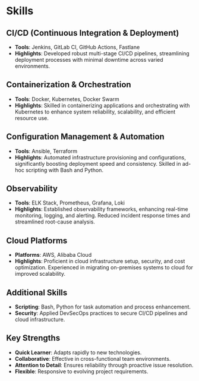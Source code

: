 # Skills

## CI/CD (Continuous Integration & Deployment)
- **Tools**: Jenkins, GitLab CI, GitHub Actions, Fastlane
- **Highlights**: Developed robust multi-stage CI/CD pipelines, streamlining deployment processes with minimal downtime across varied environments.

## Containerization & Orchestration
- **Tools**: Docker, Kubernetes, Docker Swarm
- **Highlights**: Skilled in containerizing applications and orchestrating with Kubernetes to enhance system reliability, scalability, and efficient resource use.

## Configuration Management & Automation
- **Tools**: Ansible, Terraform
- **Highlights**: Automated infrastructure provisioning and configurations, significantly boosting deployment speed and consistency. Skilled in ad-hoc scripting with Bash and Python.

## Observability
- **Tools**: ELK Stack, Prometheus, Grafana, Loki
- **Highlights**: Established observability frameworks, enhancing real-time monitoring, logging, and alerting. Reduced incident response times and streamlined root-cause analysis.

## Cloud Platforms
- **Platforms**: AWS, Alibaba Cloud
- **Highlights**: Proficient in cloud infrastructure setup, security, and cost optimization. Experienced in migrating on-premises systems to cloud for improved scalability.

## Additional Skills
- **Scripting**: Bash, Python for task automation and process enhancement.
- **Security**: Applied DevSecOps practices to secure CI/CD pipelines and cloud infrastructure.

## Key Strengths
- **Quick Learner**: Adapts rapidly to new technologies.
- **Collaborative**: Effective in cross-functional team environments.
- **Attention to Detail**: Ensures reliability through proactive issue resolution.
- **Flexible**: Responsive to evolving project requirements.
